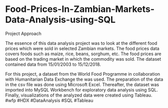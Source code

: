 # Food-Prices-In-Zambian-Markets-Data-Analysis-using-SQL

Project Approach

The essence of this data analysis project was to look at the different food prices which were sold in selected Zambian markets. The food prices data covers foods such as maize, rice, beans, sorghum, etc. The food prices are based on the trading market in which the commodity was sold. The dataset contained data from 15/01/2003 to 15/12/2018. 

For this project, a dataset from the World Food Programme in collaboration with Humanitarian Data Exchange the  was used. The preparation of the data in the csv file was done using Microsoft Excel. Thereafter, the dataset was imported into MySQL Workbench for exploratory data analysis using SQL. Finally, visualizations of the analyzed data were created using Tableau.
#wfp #HDX #DataAnalysis #SQL #Tableau
